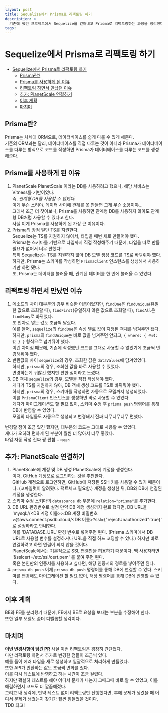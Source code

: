 ```yaml
---
layout: post
title: Sequelize에서 Prisma로 리팩토링 하기
description: >
  기존에 했던 프로젝트에서 Sequelize를 걷어내고 Prisma로 리팩토링하는 과정을 정리했다.  
tags: 
---
```

# Sequelize에서 Prisma로 리팩토링 하기

- [Sequelize에서 Prisma로 리팩토링 하기](#sequelize에서-prisma로-리팩토링-하기)
  - [Prisma란?](#prisma란)
  - [Prisma를 사용하게 된 이유](#prisma를-사용하게-된-이유)
  - [리팩토링 하면서 만났던 이슈](#리팩토링-하면서-만났던-이슈)
  - [추가: PlanetScale 연결하기](#추가-planetscale-연결하기)
  - [이후 계획](#이후-계획)
  - [마치며](#마치며)

## Prisma란?

Prisma는 차세대 ORM으로, 데이터베이스를 쉽게 다룰 수 있게 해준다.  
기존의 ORM과는 달리, 데이터베이스를 직접 다루는 것이 아니라 Prisma가 데이터베이스를 다루는 방식으로 코드를 작성하면 Prisma가 데이터베이스를 다루는 코드를 생성해준다.  

## Prisma를 사용하게 된 이유

1. PlanetScale
  PlanetScale 이라는 DB를 사용하려고 했으나, 해당 서비스는 Vitness를 기반이었다.  
  즉, *관계형 DB를 사용할 수 없었다.*  
  이게 무슨 소리야. 데이터 사이에 관계를 못 만들면 그게 무슨 소용이야...  
  그래서 조금 더 찾아보니, Prisma를 사용하면 관계형 DB를 사용하지 않아도 관계형 DB처럼 사용할 수 있다고 한다.  
  사실 이게 Prisma를 사용하게 된 가장 큰 이유이다.  
2. Prisma의 장점
  일단 TS를 지원한다.  
  Sequelize는 TS를 지원하지 않아서, 타입을 매번 새로 만들어야 했다.  
  Prisma는 스키마를 기반으로 타입까지 직접 작성해주기 때문에, 타입을 따로 만들 필요가 없어서 너무 편했다!  
  특히 Sequelize는 TS를 지원하지 않아 DB 모델 생성 코드를 TS로 바꿔줘야 했다.  
  하지만, Prisma는 스키마를 작성하면 `PrismaClient` 인스턴스를 생성해서 사용하기만 하면 됐다.  
  또, Prisma는 데이터를 불러올 때, 관계된 데이터를 한 번에 불러올 수 있었다.  

## 리팩토링 하면서 만났던 이슈

1. 메소드의 차이
  대부분의 경우 비슷한 이름이었지만, `findOne`은 `findUnique`(유일한 값으로 조회할 때), `findFirst`(유일하지 않은 값으로 조회할 때), `findAll`은 `findMany`로 바뀌었다.  
  또 인자로 넣는 값도 조금씩 달랐다.  
  예를 들어, `sequelize`의 `findOne`은 속성 별로 값이 지정된 객체를 넘겨주면 됐다.  
  하지만, `prisma`의 `findUnique`는 바로 값을 넘겨주면 안되고, `{ where: { 속성: 값 } }` 형식으로 넘겨줘야 했다.  
  이런 차이점 때문에, 기존에 작성했던 코드를 그대로 사용할 수 없었기에 조금씩 변경해줘야 했다.  
2. 반환값의 차이
  `sequelize`의 경우, 조회한 값은 `dataValues`에 담겨있었다.  
  하지만, `prisma`의 경우, 조회한 값을 바로 사용할 수 있었다.  
  변경하는게 귀찮긴 했지만 편한 점이라고 느꼈다.  
3. DB 객체
  `sequelize`의 경우, 모델을 직접 작성해야 했다.  
  게다가 TS를 지원하지 않아, DB 객체 생성 코드를 TS로 바꿔줘야 했다.  
  하지만, `prisma`의 경우, 스키마를 작성하면 자동으로 모델까지 생성되었다.  
  이를 `PrismaClient` 인스턴스를 생성하면 바로 사용할 수 있었다.  
  게다가 마이그레이션도 할 필요 없이, 스키마 수정 후 `prisma push` 명령어를 통해 DB에 반영할 수 있었다.  
  모델의 타입들도 자동으로 생성되고 변경돼서 진짜 너무너무너무 편했다.  

변경할 점이 조금 있긴 했지만, 대부분의 코드는 그대로 사용할 수 있었다.  
게다가 오히려 편하게 된 부분이 훨씬 더 많아서 너무 좋았다.  
타입 자동 작성 진짜 짱 편함... <small><small><small>대박샌즈</small></small></small>

## 추가: PlanetScale 연결하기

1. PlanetScale에 계정 및 DB 생성
  PlanetScale에 계정을 생성한다.  
  이때, GitHub 계정으로 로그인하는 것을 추천한다.  
  GitHub 계정으로 로그인하면, GitHub에 저장된 SSH 키를 사용할 수 있기 때문이다. (코파일럿이 알려줬다. 팩트체크 필요함.)
  계정을 생성한 뒤, DB와 DB에 연결된 계정을 생성한다.  
2. 스키마 수정
  스키마의 `datasource db` 부분에 `relation="prisma"`를 추가한다.
3. DB URL 환경변수로 설정
  만약 DB 계정 생성까지 완료 했다면, DB URL을 'mysql://<DB 계정 이름>:<DB 계정 비밀번호>@aws.connect.psdb.cloud/<DB 이름>?ssl={"rejectUnauthorized":true}' 로 설정하라고 안내한다.  
  이를 'DATABASE_URL' 환경 변수로 넣어주면 된다.  (Prisma 스키마에서 DB URL로 사용할 변수를 설정하거나 URL을 직접 하드 코딩할 수 있다.)
  하지만 바로 연결하려고 하면 연결이 되지 않을 것이다.  
  PlanetScale에서는 기본적으로 SSL 연결만을 허용하기 때문이다.
  맥 사용자라면 '&sslcert=/etc/ssl/cert.pem' 를 붙여 주면 된다.  
  혹은 본인만의 인증서를 사용하고 싶다면, 해당 인증서의 경로를 넣어주면 된다.  
4. `prisma db push`
  이제 `prisma db push` 명령어를 통해 DB에 연결할 수 있다.
  스키마를 변경해도 마이그레이션 할 필요 없이, 해당 명령어를 통해 DB에 반영할 수 있다.

## 이후 계획

BE와 FE를 분리했기 때문에, FE에서 BE로 요청을 보내는 부분을 수정해야 한다.  
또한 일부 모델도 좀더 디벨롭할 생각이다.  

## 마치며

[**이번 변경사항이 담긴 PR**](https://github.com/2chanhaeng/today-sky-be/pull/1)
사실 이번 리팩토링은 굉장히 간단했다.  
다만 리팩토링 하면서 추가로 변경한 점들이 조금씩 있다.  
예를 들어 에러 타입을 새로 생성하고 일괄적으로 처리하게 만들었다.  
또한 API가 반환하는 값도 조금씩 변화를 줬다.  
이를 다시 테스트에 반영하고 하는 시간이 조금 걸렸다.  
하지만 확실히 테스트를 해야 어디서 문제가 나는지 그때그때 바로 알 수 있었고, 이를 해결하면서 코드도 더 깔끔해졌다.  
그리고 내 생각에, 만약 테스트 없이 리팩토링만 진행했다면, 후에 문제가 생겼을 때 어디서 문제가 생겼는지 찾기가 훨씬 힘들었을 것이다.  
TDD 최고!  
